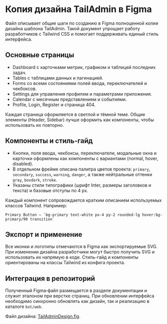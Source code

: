 <!-- Назначение файла: рекомендации по созданию копии дизайна TailAdmin в Figma -->
# Копия дизайна TailAdmin в Figma

Файл описывает общие шаги по созданию в Figma полноценной копии дизайна шаблона TailAdmin. Такой документ упрощает работу разработчиков с Tailwind CSS и помогает поддерживать единый стиль интерфейса.

## Основные страницы
- Dashboard с карточками метрик, графиком и таблицей последних задач.
- Tables c таблицами данных и пагинацией.
- Forms со всеми состояниями полей ввода, переключателей и чекбоксов.
- Settings для управления профилем и параметрами приложения.
- Calendar с месячным представлением и событиями.
- Profile, Login, Register и страница 404.

Каждая страница оформляется в светлой и тёмной теме. Общие элементы (Header, Sidebar) лучше оформить как компоненты, чтобы использовать их повторно.

## Компоненты и стиль-гайд
- Кнопки, поля ввода, чекбоксы, переключатели, модальные окна и карточки оформлены как компоненты с вариантами (normal, hover, disabled).
- В отдельном фрейме описана палитра цветов проекта: `primary`, `secondary`, `success`, `warning`, `danger`, а также нейтральные оттенки `gray`, `boxdark`, `stroke`.
- Указаны стили типографики (шрифт Inter, размеры заголовков и текста) и базовые отступы по 4 px.

Каждый компонент сопровождается кратким описанием используемых классов Tailwind. Например:
```
Primary Button — `bg-primary text-white px-4 py-2 rounded-lg hover:bg-primary/90 transition`
```

## Экспорт и применение
Все иконки и логотипы отмечаются в Figma как экспортируемые SVG. При изменении дизайна разработчики могут быстро получить SVG и использовать их напрямую в коде. Стиль-гайд и компоненты ориентированы на классы Tailwind из конфига проекта.

## Интеграция в репозиторий
Полученный Figma‑файл размещается в разделе документации и служит эталоном при верстке страниц. При обновлении интерфейса необходимо синхронно обновлять как дизайн, так и реализацию в каталоге `bot/web`.

Файл дизайна: [TailAdminDesign.fig](TailAdminDesign.fig).
